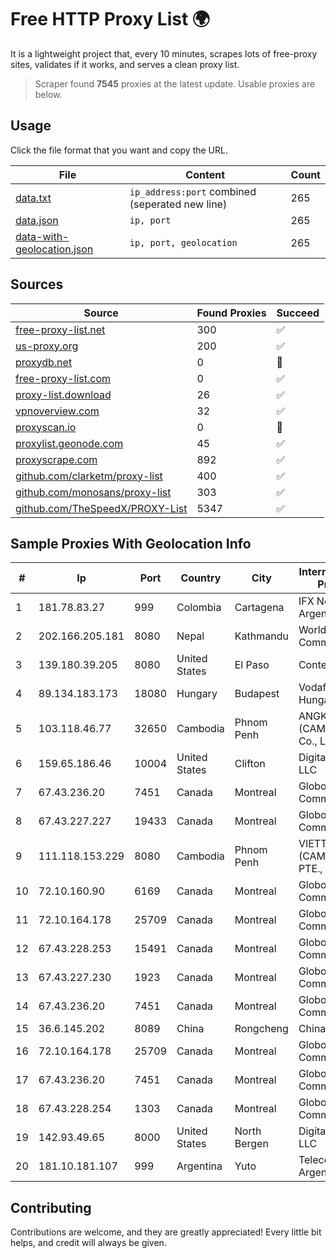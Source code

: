 
# Free HTTP Proxy List 🌍

It is a lightweight project that, every 10 minutes, scrapes lots of free-proxy sites, validates if it works, and serves a clean proxy list.


> Scraper found **7545** proxies at the latest update. Usable proxies are below.

## Usage

Click the file format that you want and copy the URL.


|File|Content|Count|
|----|-------|-----|
|[data.txt](https://raw.githubusercontent.com/themiralay/Proxy-List-World/master/data.txt)|`ip_address:port` combined (seperated new line)|265|
|[data.json](https://raw.githubusercontent.com/themiralay/Proxy-List-World/master/data.json)|`ip, port`|265|
|[data-with-geolocation.json](https://raw.githubusercontent.com/themiralay/Proxy-List-World/master/data-with-geolocation.json)|`ip, port, geolocation`|265|

## Sources

|Source|Found Proxies|Succeed|
|------|-------------|-------|
|[free-proxy-list.net](https://free-proxy-list.net)|300|✅|
|[us-proxy.org](https://www.us-proxy.org)|200|✅|
|[proxydb.net](http://proxydb.net)|0|🚫|
|[free-proxy-list.com](https://free-proxy-list.com/?page=&port=&type%5B%5D=http&type%5B%5D=https&up_time=0&search=Search)|0|✅|
|[proxy-list.download](https://www.proxy-list.download/HTTP)|26|✅|
|[vpnoverview.com](https://vpnoverview.com/privacy/anonymous-browsing/free-proxy-servers)|32|✅|
|[proxyscan.io](https://www.proxyscan.io)|0|🚫|
|[proxylist.geonode.com](https://proxylist.geonode.com/api/proxy-list?limit=300&page=1&sort_by=lastChecked&sort_type=desc&protocols=http,https)|45|✅|
|[proxyscrape.com](https://api.proxyscrape.com/v2/?request=displayproxies&protocol=http&timeout=10000&country=all&ssl=all&anonymity=all)|892|✅|
|[github.com/clarketm/proxy-list](https://raw.githubusercontent.com/clarketm/proxy-list/master/proxy-list-raw.txt)|400|✅|
|[github.com/monosans/proxy-list](https://raw.githubusercontent.com/monosans/proxy-list/main/proxies/http.txt)|303|✅|
|[github.com/TheSpeedX/PROXY-List](https://raw.githubusercontent.com/TheSpeedX/PROXY-List/master/http.txt)|5347|✅|


## Sample Proxies With Geolocation Info

|#|Ip|Port|Country|City|Internet Service Provider|
|-|--|----|-------|----|-------------------------|
|1|181.78.83.27|999|Colombia|Cartagena|IFX Networks Argentina S.R.L|
|2|202.166.205.181|8080|Nepal|Kathmandu|WorldLink Communications|
|3|139.180.39.205|8080|United States|El Paso|Conterra|
|4|89.134.183.173|18080|Hungary|Budapest|Vodafone Hungary Ltd.|
|5|103.118.46.77|32650|Cambodia|Phnom Penh|ANGKOR E & C (CAMBODIA) Co., Ltd.|
|6|159.65.186.46|10004|United States|Clifton|DigitalOcean, LLC|
|7|67.43.236.20|7451|Canada|Montreal|GloboTech Communications|
|8|67.43.227.227|19433|Canada|Montreal|GloboTech Communications|
|9|111.118.153.229|8080|Cambodia|Phnom Penh|VIETTEL (CAMBODIA) PTE., LTD|
|10|72.10.160.90|6169|Canada|Montreal|GloboTech Communications|
|11|72.10.164.178|25709|Canada|Montreal|GloboTech Communications|
|12|67.43.228.253|15491|Canada|Montreal|GloboTech Communications|
|13|67.43.227.230|1923|Canada|Montreal|GloboTech Communications|
|14|67.43.236.20|7451|Canada|Montreal|GloboTech Communications|
|15|36.6.145.202|8089|China|Rongcheng|Chinanet|
|16|72.10.164.178|25709|Canada|Montreal|GloboTech Communications|
|17|67.43.236.20|7451|Canada|Montreal|GloboTech Communications|
|18|67.43.228.254|1303|Canada|Montreal|GloboTech Communications|
|19|142.93.49.65|8000|United States|North Bergen|DigitalOcean, LLC|
|20|181.10.181.107|999|Argentina|Yuto|Telecom Argentina S.A.|



## Contributing

Contributions are welcome, and they are greatly appreciated! Every
little bit helps, and credit will always be given.


